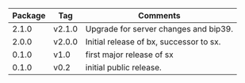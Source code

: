 | Package | Tag    | Comments                                |
|---------|--------|-----------------------------------------|
| 2.1.0   | v2.1.0 | Upgrade for server changes and bip39.   |
| 2.0.0   | v2.0.0 | Initial release of bx, successor to sx. |
| 0.1.0   | v1.0   | first major release of sx               |
| 0.1.0   | v0.2   | initial public release.                 |